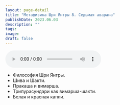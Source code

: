 ```yaml
---
layout: page-detail
title: "Метафизика Шри Янтры 8. Седьмая аварана"
publishDate: 2023.06.03
description: ""
tags:
image:
draft: false
---
```


<audio title="2023.06.03 - Метафизика Шри Янтры 8. Седьмая аварана.mp3" src="/upload/iblock/345/3452a383080bba93b549fcd3aa9d71e8.mp3" controls=""></audio>

* Философия Шри Янтры.
* Шива и Шакти.
* Пракаша и вимарша.
* Трипурасундари как вимарша-шакти.
* Белая и красная капли.

  
